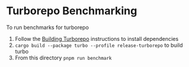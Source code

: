 # Turborepo Benchmarking

To run benchmarks for turborepo

1. Follow the [Building Turborepo](../CONTRIBUTING.md#building-turborepo) instructions to install dependencies
2. `cargo build --package turbo --profile release-turborepo` to build turbo
3. From this directory `pnpm run benchmark`
